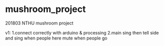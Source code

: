 # mushroom_project
201803 NTHU mushroom project

v1:
1.connect correctly with arduino & processing
2.main sing then tell side and sing when people here mute when people go

<blockquote class="imgur-embed-pub" lang="en" data-id="o4sDGW9"><a href="//imgur.com/o4sDGW9"></a></blockquote><script async src="//s.imgur.com/min/embed.js" charset="utf-8"></script>
